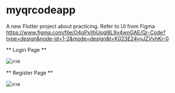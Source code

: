 # myqrcodeapp

A new Flutter project about practicing.
Refer to UI from Figma 
https://www.figma.com/file/O4qPxIlhUqgl8L9v4wnGAE/Qr-Code?type=design&node-id=1-2&mode=design&t=K023E24yyJZVyhKr-0


** Login Page **

![ภาพ](https://github.com/joy-chaimontree/SimpleQRCode/assets/127076492/de69bb74-eff4-4120-8632-e91f01610952)

** Register Page **

![ภาพ](https://github.com/joy-chaimontree/SimpleQRCode/assets/127076492/3421b5f5-7d05-4d3b-87d4-adad9ae151b6)




